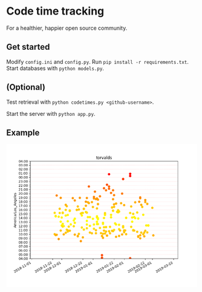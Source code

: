 # Code time tracking

For a healthier, happier open source community.

## Get started
Modify `config.ini` and `config.py`. Run `pip install -r requirements.txt`. Start databases with
`python models.py`. 

## (Optional)
Test retrieval with `python codetimes.py <github-username>`.

Start the server with `python app.py`.

## Example

![image](torvalds_activity.png)

